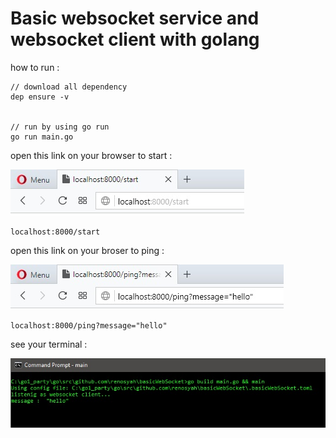 # Basic websocket service and websocket client with golang

how to run : 

```
// download all dependency
dep ensure -v


// run by using go run
go run main.go

```






open this link on your browser to start :

![GitHub Logo](/img/1.jpg)

```
localhost:8000/start

```







open this link on your broser to ping :

![GitHub Logo](/img/2.jpg)


```
localhost:8000/ping?message="hello"

```







see your terminal :

![GitHub Logo](/img/3.jpg)
